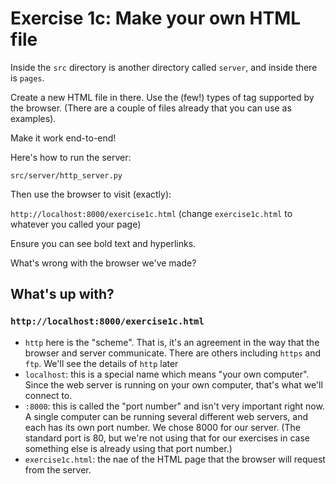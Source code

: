 # Exercise 1c: Make your own HTML file

Inside the `src` directory is another directory called `server`, and inside
there is `pages`.

Create a new HTML file in there. Use the (few!) types of tag supported by
the browser. (There are a couple of files already that you can use as
examples).

Make it work end-to-end!

Here's how to run the server:

`src/server/http_server.py`

Then use the browser to visit (exactly):

`http://localhost:8000/exercise1c.html`
(change `exercise1c.html` to whatever you called your page)

Ensure you can see bold text and hyperlinks.

What's wrong with the browser we've made?

## What's up with?

### `http://localhost:8000/exercise1c.html`

* `http` here is the "scheme". That is, it's an agreement in the way that
  the browser and server communicate. There are others including `https`
  and `ftp`. We'll see the details of `http` later
* `localhost`: this is a special name which means "your own computer".
  Since the web server is running on your own computer, that's what we'll
  connect to.
* `:8000`: this is called the "port number" and isn't very important right now.
  A single computer can be running several different web servers, and each
  has its own port number. We chose 8000 for our server. (The standard port is
  80, but we're not using that for our exercises in case something else is
  already using that port number.)
* `exercise1c.html`: the nae of the HTML page that the browser will request
  from the server.
